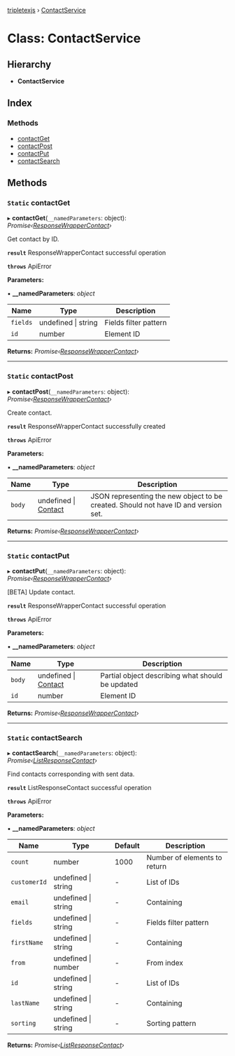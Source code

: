 [tripletexjs](../README.md) › [ContactService](contactservice.md)

# Class: ContactService

## Hierarchy

* **ContactService**

## Index

### Methods

* [contactGet](contactservice.md#static-contactget)
* [contactPost](contactservice.md#static-contactpost)
* [contactPut](contactservice.md#static-contactput)
* [contactSearch](contactservice.md#static-contactsearch)

## Methods

### `Static` contactGet

▸ **contactGet**(`__namedParameters`: object): *Promise‹[ResponseWrapperContact](../interfaces/responsewrappercontact.md)›*

Get contact by ID.

**`result`** ResponseWrapperContact successful operation

**`throws`** ApiError

**Parameters:**

▪ **__namedParameters**: *object*

Name | Type | Description |
------ | ------ | ------ |
`fields` | undefined &#124; string | Fields filter pattern |
`id` | number | Element ID |

**Returns:** *Promise‹[ResponseWrapperContact](../interfaces/responsewrappercontact.md)›*

___

### `Static` contactPost

▸ **contactPost**(`__namedParameters`: object): *Promise‹[ResponseWrapperContact](../interfaces/responsewrappercontact.md)›*

Create contact.

**`result`** ResponseWrapperContact successfully created

**`throws`** ApiError

**Parameters:**

▪ **__namedParameters**: *object*

Name | Type | Description |
------ | ------ | ------ |
`body` | undefined &#124; [Contact](../interfaces/contact.md) | JSON representing the new object to be created. Should not have ID and version set. |

**Returns:** *Promise‹[ResponseWrapperContact](../interfaces/responsewrappercontact.md)›*

___

### `Static` contactPut

▸ **contactPut**(`__namedParameters`: object): *Promise‹[ResponseWrapperContact](../interfaces/responsewrappercontact.md)›*

[BETA] Update contact.

**`result`** ResponseWrapperContact successful operation

**`throws`** ApiError

**Parameters:**

▪ **__namedParameters**: *object*

Name | Type | Description |
------ | ------ | ------ |
`body` | undefined &#124; [Contact](../interfaces/contact.md) | Partial object describing what should be updated |
`id` | number | Element ID |

**Returns:** *Promise‹[ResponseWrapperContact](../interfaces/responsewrappercontact.md)›*

___

### `Static` contactSearch

▸ **contactSearch**(`__namedParameters`: object): *Promise‹[ListResponseContact](../interfaces/listresponsecontact.md)›*

Find contacts corresponding with sent data.

**`result`** ListResponseContact successful operation

**`throws`** ApiError

**Parameters:**

▪ **__namedParameters**: *object*

Name | Type | Default | Description |
------ | ------ | ------ | ------ |
`count` | number | 1000 | Number of elements to return |
`customerId` | undefined &#124; string | - | List of IDs |
`email` | undefined &#124; string | - | Containing |
`fields` | undefined &#124; string | - | Fields filter pattern |
`firstName` | undefined &#124; string | - | Containing |
`from` | undefined &#124; number | - | From index |
`id` | undefined &#124; string | - | List of IDs |
`lastName` | undefined &#124; string | - | Containing |
`sorting` | undefined &#124; string | - | Sorting pattern |

**Returns:** *Promise‹[ListResponseContact](../interfaces/listresponsecontact.md)›*
